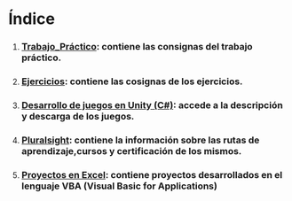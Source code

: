 # Índice 

1. ### [Trabajo_Práctico](https://github.com/MiguelAngelMoyaJulio/Devs/blob/master/Archivos%20Markdown/TrabajoPr%C3%A1ctico.MD): contiene las consignas del trabajo práctico. 
2. ### [Ejercicios](https://github.com/MiguelAngelMoyaJulio/Devs/blob/master/Archivos%20Markdown/Ejercicios.MD): contiene las cosignas de los ejercicios.
3. ### [Desarrollo de juegos en Unity (C#)](https://github.com/MiguelAngelMoyaJulio/Devs/blob/master/Archivos%20Markdown/JuegosHechosEnUnity.MD): accede a la descripción y descarga de los juegos. 
4. ### [Pluralsight](https://github.com/MiguelAngelMoyaJulio/Devs/blob/master/Archivos%20Markdown/Pluralsight/Pluralsight.MD): contiene la información sobre las rutas de aprendizaje,cursos y certificación de los mismos. 

5. ### [Proyectos en Excel](https://github.com/MiguelAngelMoyaJulio/Devs/blob/master/Archivos%20Markdown/ExcelVBA.MD): contiene proyectos desarrollados en el lenguaje VBA (Visual Basic for Applications)
